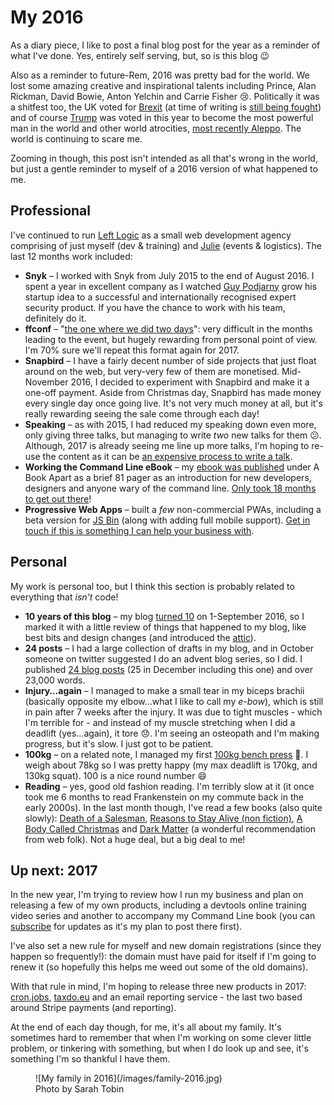 # My 2016

As a diary piece, I like to post a final blog post for the year as a reminder of what I've done. Yes, entirely self serving, but, so is this blog 😉

<!--more-->

Also as a reminder to future-Rem, 2016 was pretty bad for the world. We lost some amazing creative and inspirational talents including Prince, Alan Rickman, David Bowie, Anton Yelchin and Carrie Fisher 😢. Politically it was a shitfest too, the UK voted for [Brexit](https://en.m.wikipedia.org/wiki/Brexit) (at time of writing is [still being fought](http://www.bbc.co.uk/news/uk-politics-37864983)) and of course [Trump](https://en.m.wikipedia.org/wiki/Donald_Trump) was voted in this year to become the most powerful man in the world and other world atrocities, [most recently Aleppo](http://www.bbc.co.uk/news/world-middle-east-38132163). The world is continuing to scare me.

Zooming in though, this post isn't intended as all that's wrong in the world, but just a gentle reminder to myself of a 2016 version of what happened to me.

## Professional

I've continued to run [Left Logic](https://leftlogic.com) as a small web development agency comprising of just myself (dev & training) and [Julie](https://twitter.com/julieanne) (events & logistics). The last 12 months work included:

* **Snyk** – I worked with Snyk from July 2015 to the end of August 2016. I spent a year in excellent company as I watched [Guy Podjarny](https://twitter.com/guypo) grow his startup idea to a successful and internationally recognised expert security product. If you have the chance to work with his team, definitely do it.
* **ffconf** – "[the one where we did two days](https://remysharp.com/2016/11/25/the-one-where-we-did-two-days)": very difficult in the months leading to the event, but hugely rewarding from personal point of view. I'm 70% sure we'll repeat this format again for 2017.
* **Snapbird** – I have a fairly decent number of side projects that just float around on the web, but very-very few of them are monetised. Mid-November 2016, I decided to experiment with Snapbird and make it a one-off payment. Aside from Christmas day, Snapbird has made money every single day once going live. It's not very much money at all, but it's really rewarding seeing the sale come through each day!
* **Speaking** – as with 2015, I had reduced my speaking down even more, only giving three talks, but managing to write *two* new talks for them 😕. Although, 2017 is already seeing me line up more talks, I'm hoping to re-use the content as it can be [an expensive process to write a talk](https://remysharp.com/2016/12/12/cost-of-a-slide-deck).
* **Working the Command Line eBook** – my [ebook was published](https://abookapart.com/products/working-the-command-line) under A Book Apart as a brief 81 pager as an introduction for new developers, designers and anyone wary of the command line. [Only took 18 months to get out there](https://remysharp.com/2016/12/09/working-the-command-line)!
* **Progressive Web Apps** – built a _few_ non-commercial PWAs, including a beta version for [JS Bin](https://jsbin.com) (along with adding full mobile support). [Get in touch if this is something I can help your business with](https://remysharp.com/work).

## Personal

My work is personal too, but I think this section is probably related to everything that *isn't* code!

* **10 years of this blog** – my blog [turned 10](https://remysharp.com/2016/09/01/my-decade-of-blogging) on 1-September 2016, so I marked it with a little review of things that happened to my blog, like best bits and design changes (and introduced the [attic](https://remysharp.com/attic)).
* **24 posts** – I had a large collection of drafts in my blog, and in October someone on twitter suggested I do an advent blog series, so I did. I published [24 blog posts](https://remysharp.com/2016#december) (25 in December including this one) and over 23,000 words.
* **Injury…again** – I managed to make a small tear in my biceps brachii (basically opposite my elbow…what I like to call my _e-bow_), which is still in pain after 7 weeks after the injury. It was due to tight muscles - which I'm terrible for - and instead of my muscle stretching when I did a deadlift (yes…again), it tore 😞. I'm seeing an osteopath and I'm making progress, but it's slow. I just got to be patient.
* **100kg** – on a related note, I managed my first [100kg bench press](https://www.instagram.com/p/BAy5Gs3qauB/) 💪. I weigh about 78kg so I was pretty happy (my max deadlift is 170kg, and 130kg squat). 100 is a nice round number 😄
* **Reading** – yes, good old fashion reading. I'm terribly slow at it (it once took me 6 months to read Frankenstein on my commute back in the early 2000s). In the last month though, I've read a few books (also quite slowly): [Death of a Salesman](https://www.amazon.co.uk/Death-Salesman-Certain-Conversations-Classics/dp/0141182741), [Reasons to Stay Alive (non fiction)](https://www.amazon.co.uk/d/Books/Reasons-Stay-Alive-Matt-Haig/1782115080), [A Body Called Christmas](https://www.amazon.co.uk/Boy-Called-Christmas-Matt-Haig/dp/1782118268) and [Dark Matter](https://www.amazon.co.uk/Dark-Matter-Blake-Crouch/dp/1447297563) (a wonderful recommendation from web folk). Not a huge deal, but a big deal to me!

## Up next: 2017

In the new year, I'm trying to review how I run my business and plan on releasing a few of my own products, including a devtools online training video series and another to accompany my Command Line book (you can [subscribe](https://remysharp.com/subscribe) for updates as it's my plan to post there first).

I've also set a new rule for myself and new domain registrations (since they happen so frequently!): the domain must have paid for itself if I'm going to renew it (so hopefully this helps me weed out some of the old domains).

With that rule in mind, I'm hoping to release three new products in 2017: [cron.jobs](https://cron.jobs), [taxdo.eu](https://taxdo.eu) and an email reporting service - the last two based around Stripe payments (and reporting).

At the end of each day though, for me, it's all about my family. It's sometimes hard to remember that when I'm working on some clever little problem, or tinkering with something, but when I do look up and see, it's something I'm so thankful I have them.

<figure>
![My family in 2016](/images/family-2016.jpg)
<figcaption>Photo by Sarah Tobin</figcaption>
</figure>
